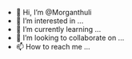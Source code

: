 - 👋 Hi, I’m @Morganthuli
- 👀 I’m interested in ...
- 🌱 I’m currently learning ...
- 💞️ I’m looking to collaborate on ...
- 📫 How to reach me ...

<!---
Morganthuli/Morganthuli is a ✨ special ✨ repository because its `README.md` (this file) appears on your GitHub profile.
You can click the Preview link to take a look at your changes.
--->
